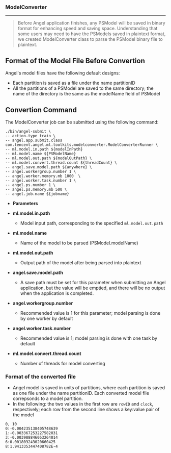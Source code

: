 ### ModelConverter

---

> Before Angel application finishes, any PSModel will be saved in binary format for enhancing speed and saving space. Understanding that some users may need to have the PSModels saved in plaintext format, we created ModelConverter class to parse the PSModel binary file to plaintext.

## Format of the Model File Before Convertion

Angel's model files have the following default designs:

* Each partition is saved as a file under the name partitionID
* All the partitions of a PSModel are saved to the same directory; the name of the directory is the same as the modelName field of PSModel


## Convertion Command

The ModelConverter job can be submitted using the following command:

```bsh
./bin/angel-submit \
-- action.type train \
-- angel.app.submit.class com.tencent.angel.ml.toolkits.modelconverter.ModelConverterRunner \
-- ml.model.in.path ${modelInPath}
-- ml.model.name ${PSModelName}
-- ml.model.out.path ${modelOutPath} \
-- ml.model.convert.thread.count ${threadCount} \
-- angel.save.model.path ${anywhere} \
-- angel.workergroup.number 1 \
-- angel.worker.memory.mb 1000  \
-- angel.worker.task.number 1 \
-- angel.ps.number 1 \
-- angel.ps.memory.mb 500 \
-- angel.job.name ${jobname}
```

* **Parameters**

* **ml.model.in.path** 
	* Model input path, corresponding to the specified `ml.model.out.path`

* **ml.model.name** 
	* Name of the model to be parsed (PSModel.modelName)

* **ml.model.out.path** 
	* Output path of the model after being parsed into plaintext

* **angel.save.model.path** 
	* A save path must be set for this parameter when submitting an Angel application, but the value will be emptied, and there will be no output when the application is completed.

* **angel.workergroup.number** 
	* Recommended value is 1 for this parameter; model parsing is done by one worker by default

* **angel.worker.task.number**
	* Recommended value is 1; model parsing is done with one task by default

* **ml.model.convert.thread.count** 
	* Number of threads for model converting

### **Format of the converted file**

* Angel model is saved in units of partitions, where each partition is saved as one file under the name partitionID. Each converted model file correpsonds to a model partition.
* In the following: the two values in the first row are `rowID` and `clock`, respectively; each row from the second line shows a key:value pair of the model 

 ```
0, 10 	
0:-0.004235138405748639
1:-0.003367253227582031
3:-0.003988846053264014
6:0.001803243020660425
8:1.9413353447408782E-4
```
